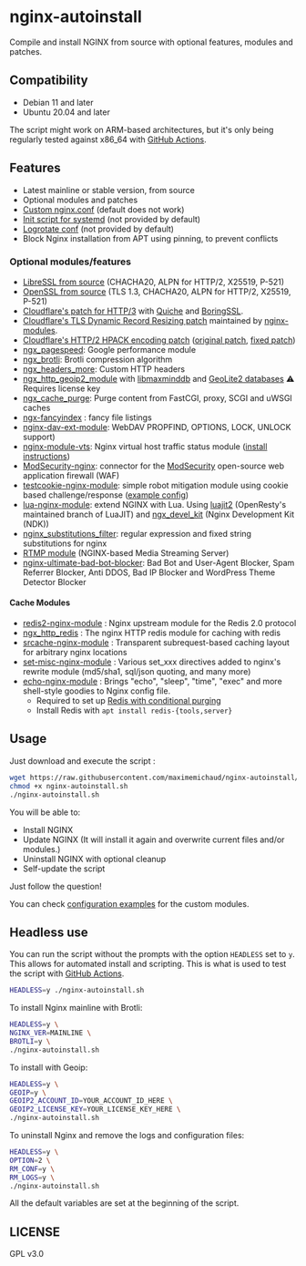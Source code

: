 # nginx-autoinstall

Compile and install NGINX from source with optional features, modules and patches.

## Compatibility

- Debian 11 and later
- Ubuntu 20.04 and later

The script might work on ARM-based architectures, but it's only being regularly tested against x86_64 with [GitHub Actions](https://github.com/MaximeMichaud/nginx-autoinstall/actions/workflows/build.yml).

## Features

- Latest mainline or stable version, from source
- Optional modules and patches
- [Custom nginx.conf](https://github.com/MaximeMichaud/nginx-autoinstall/blob/master/conf/nginx.conf) (default does not work)
- [Init script for systemd](https://github.com/MaximeMichaud/nginx-autoinstall/blob/master/conf/nginx.service) (not provided by default)
- [Logrotate conf](https://github.com/MaximeMichaud/nginx-autoinstall/blob/master/conf/nginx-logrotate) (not provided by default)
- Block Nginx installation from APT using pinning, to prevent conflicts

### Optional modules/features

- [LibreSSL from source](http://www.libressl.org/) (CHACHA20, ALPN for HTTP/2, X25519, P-521)
- [OpenSSL from source](https://www.openssl.org/) (TLS 1.3, CHACHA20, ALPN for HTTP/2, X25519, P-521)
- [Cloudflare's patch for HTTP/3](https://blog.cloudflare.com/experiment-with-http-3-using-nginx-and-quiche/) with [Quiche](https://github.com/cloudflare/quiche) and [BoringSSL](https://github.com/google/boringssl).
- [Cloudflare's TLS Dynamic Record Resizing patch](https://blog.cloudflare.com/optimizing-tls-over-tcp-to-reduce-latency/) maintained by [nginx-modules](https://github.com/nginx-modules/ngx_http_tls_dyn_size).
- [Cloudflare's HTTP/2 HPACK encoding patch](https://blog.cloudflare.com/hpack-the-silent-killer-feature-of-http-2/) ([original patch](https://github.com/cloudflare/sslconfig/blob/master/patches/nginx_1.13.1_http2_hpack.patch), [fixed patch](https://github.com/hakasenyang/openssl-patch/blob/master/nginx_hpack_push_1.15.3.patch))
- [ngx_pagespeed](https://github.com/pagespeed/ngx_pagespeed): Google performance module
- [ngx_brotli](https://github.com/google/ngx_brotli): Brotli compression algorithm
- [ngx_headers_more](https://github.com/openresty/headers-more-nginx-module): Custom HTTP headers
- [ngx_http_geoip2_module](https://github.com/leev/ngx_http_geoip2_module) with [libmaxminddb](https://github.com/maxmind/libmaxminddb) and [GeoLite2 databases](https://dev.maxmind.com/geoip/geoip2/geolite2/) ⚠️ Requires license key
- [ngx_cache_purge](https://github.com/FRiCKLE/ngx_cache_purge): Purge content from FastCGI, proxy, SCGI and uWSGI caches
- [ngx-fancyindex](https://github.com/aperezdc/ngx-fancyindex) : fancy file listings
- [nginx-dav-ext-module](https://github.com/arut/nginx-dav-ext-module): WebDAV PROPFIND, OPTIONS, LOCK, UNLOCK support)
- [nginx-module-vts](https://github.com/vozlt/nginx-module-vts): Nginx virtual host traffic status module ([install instructions](https://github.com/vozlt/nginx-module-vts#installation))
- [ModSecurity-nginx](https://github.com/SpiderLabs/ModSecurity-nginx): connector for the [ModSecurity](https://github.com/SpiderLabs/ModSecurity) open-source web application firewall (WAF)
- [testcookie-nginx-module](https://github.com/kyprizel/testcookie-nginx-module): simple robot mitigation module using cookie based challenge/response ([example config](https://github.com/kyprizel/testcookie-nginx-module#example-configuration))
- [lua-nginx-module](https://github.com/openresty/lua-nginx-module): extend NGINX with Lua. Using [luajit2](https://github.com/openresty/luajit2) (OpenResty's maintained branch of LuaJIT) and [ngx_devel_kit](https://github.com/simplresty/ngx_devel_kit) (Nginx Development Kit (NDK))
- [nginx_substitutions_filter](https://github.com/yaoweibin/ngx_http_substitutions_filter_module): regular expression and fixed string substitutions for nginx
- [RTMP module](https://github.com/arut/nginx-rtmp-module) (NGINX-based Media Streaming Server)
- [nginx-ultimate-bad-bot-blocker](https://github.com/mitchellkrogza/nginx-ultimate-bad-bot-blocker): Bad Bot and User-Agent Blocker, Spam Referrer Blocker, Anti DDOS, Bad IP Blocker and WordPress Theme Detector Blocker

#### Cache Modules

- [redis2-nginx-module](https://github.com/openresty/redis2-nginx-module) : Nginx upstream module for the Redis 2.0 protocol
- [ngx_http_redis](https://www.nginx.com/resources/wiki/modules/redis/) : The nginx HTTP redis module for caching with redis
- [srcache-nginx-module](https://github.com/openresty/srcache-nginx-module) : Transparent subrequest-based caching layout for arbitrary nginx locations
- [set-misc-nginx-module](https://github.com/openresty/set-misc-nginx-module) : Various set_xxx directives added to nginx's rewrite module (md5/sha1, sql/json quoting, and many more)
- [echo-nginx-module](https://github.com/openresty/echo-nginx-module) : Brings "echo", "sleep", "time", "exec" and more shell-style goodies to Nginx config file.
  - Required to set up [Redis with conditional purging](https://easyengine.io/wordpress-nginx/tutorials/single-site/redis_cache-with-conditional-purging/)
  - Install Redis with ```apt install redis-{tools,server}```

## Usage

Just download and execute the script :

```sh
wget https://raw.githubusercontent.com/maximemichaud/nginx-autoinstall/master/nginx-autoinstall.sh
chmod +x nginx-autoinstall.sh
./nginx-autoinstall.sh
```

You will be able to:

- Install NGINX
- Update NGINX (It will install it again and overwrite current files and/or modules.)
- Uninstall NGINX with optional cleanup
- Self-update the script

Just follow the question!

You can check [configuration examples](https://github.com/MaximeMichaud/nginx-autoinstall/tree/master/conf) for the custom modules.

## Headless use

You can run the script without the prompts with the option `HEADLESS` set to `y`. This allows for automated install and scripting. This is what is used to test the script with [GitHub Actions](https://github.com/MaximeMichaud/nginx-autoinstall/actions/workflows/build.yml).

```sh
HEADLESS=y ./nginx-autoinstall.sh
```

To install Nginx mainline with Brotli:

```sh
HEADLESS=y \
NGINX_VER=MAINLINE \
BROTLI=y \
./nginx-autoinstall.sh
```

To install with Geoip:

```sh
HEADLESS=y \
GEOIP=y \
GEOIP2_ACCOUNT_ID=YOUR_ACCOUNT_ID_HERE \
GEOIP2_LICENSE_KEY=YOUR_LICENSE_KEY_HERE \
./nginx-autoinstall.sh
```

To uninstall Nginx and remove the logs and configuration files:

```sh
HEADLESS=y \
OPTION=2 \
RM_CONF=y \
RM_LOGS=y \
./nginx-autoinstall.sh
```

All the default variables are set at the beginning of the script.

## LICENSE

GPL v3.0
